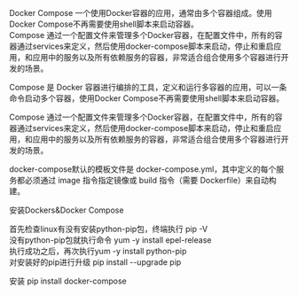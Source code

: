 Docker Compose
一个使用Docker容器的应用，通常由多个容器组成。使用Docker Compose不再需要使用shell脚本来启动容器。 <br>
Compose 通过一个配置文件来管理多个Docker容器，在配置文件中，所有的容器通过services来定义，然后使用docker-compose脚本来启动，停止和重启应用，和应用中的服务以及所有依赖服务的容器，非常适合组合使用多个容器进行开发的场景。<br>

Compose 是 Docker 容器进行编排的工具，定义和运行多容器的应用，可以一条命令启动多个容器，使用Docker Compose不再需要使用shell脚本来启动容器。<br>

Compose 通过一个配置文件来管理多个Docker容器，在配置文件中，所有的容器通过services来定义，然后使用docker-compose脚本来启动，停止和重启应用，和应用中的服务以及所有依赖服务的容器，非常适合组合使用多个容器进行开发的场景。<br>

docker-compose默认的模板文件是 docker-compose.yml，其中定义的每个服务都必须通过 image 指令指定镜像或 build 指令（需要 Dockerfile）来自动构建。<br>




安装Dockers&Docker Compose<br>

首先检查linux有没有安装python-pip包，终端执行 pip -V<br>
没有python-pip包就执行命令 yum -y install epel-release <br>
执行成功之后，再次执行yum -y install python-pip <br>
对安装好的pip进行升级 pip install --upgrade pip <br>

安装 pip install docker-compose <br>

